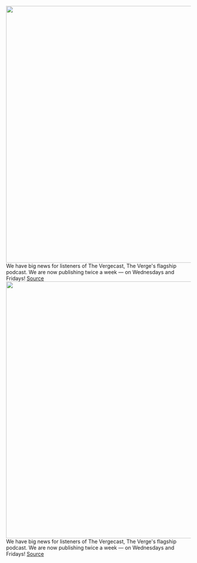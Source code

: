 <img src='https://cdn.vox-cdn.com/thumbor/VZ-s8zRSyEs1o3wVOms28vBRRAg=/0x0:2040x1360/1200x800/filters:focal(857x517:1183x843)/cdn.vox-cdn.com/uploads/chorus_image/image/71003491/Site_Post_Standard_Article_2.0.jpg' width='700px' /><br/>
We have big news for listeners of The Vergecast, The Verge's flagship podcast. We are now publishing twice a week — on Wednesdays and Fridays!
<a href='https://www.theverge.com/2022/6/22/23177684/meta-headsets-airpods-galaxy-buds-test-microsoft-eink-tablet-vergecast-podcast'> Source <a/><img src='https://cdn.vox-cdn.com/thumbor/VZ-s8zRSyEs1o3wVOms28vBRRAg=/0x0:2040x1360/1200x800/filters:focal(857x517:1183x843)/cdn.vox-cdn.com/uploads/chorus_image/image/71003491/Site_Post_Standard_Article_2.0.jpg' width='700px' /><br/>
We have big news for listeners of The Vergecast, The Verge's flagship podcast. We are now publishing twice a week — on Wednesdays and Fridays!
<a href='https://www.theverge.com/2022/6/22/23177684/meta-headsets-airpods-galaxy-buds-test-microsoft-eink-tablet-vergecast-podcast'> Source <a/>